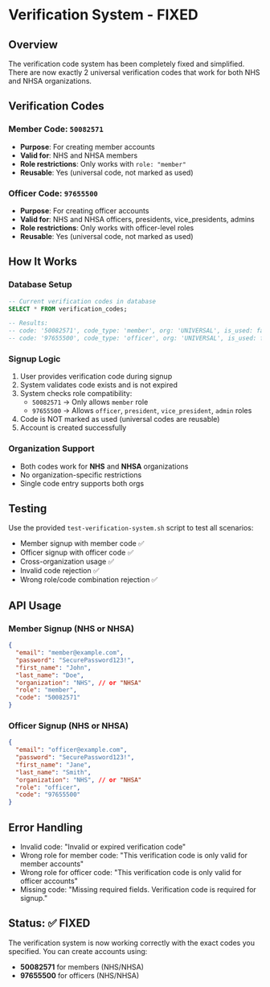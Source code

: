 # Verification System - FIXED

## Overview
The verification code system has been completely fixed and simplified. There are now exactly 2 universal verification codes that work for both NHS and NHSA organizations.

## Verification Codes

### Member Code: `50082571`
- **Purpose**: For creating member accounts
- **Valid for**: NHS and NHSA members
- **Role restrictions**: Only works with `role: "member"`
- **Reusable**: Yes (universal code, not marked as used)

### Officer Code: `97655500`
- **Purpose**: For creating officer accounts
- **Valid for**: NHS and NHSA officers, presidents, vice_presidents, admins
- **Role restrictions**: Only works with officer-level roles
- **Reusable**: Yes (universal code, not marked as used)

## How It Works

### Database Setup
```sql
-- Current verification codes in database
SELECT * FROM verification_codes;

-- Results:
-- code: '50082571', code_type: 'member', org: 'UNIVERSAL', is_used: false
-- code: '97655500', code_type: 'officer', org: 'UNIVERSAL', is_used: false
```

### Signup Logic
1. User provides verification code during signup
2. System validates code exists and is not expired
3. System checks role compatibility:
   - `50082571` → Only allows `member` role
   - `97655500` → Allows `officer`, `president`, `vice_president`, `admin` roles
4. Code is NOT marked as used (universal codes are reusable)
5. Account is created successfully

### Organization Support
- Both codes work for **NHS** and **NHSA** organizations
- No organization-specific restrictions
- Single code entry supports both orgs

## Testing
Use the provided `test-verification-system.sh` script to test all scenarios:
- Member signup with member code ✅
- Officer signup with officer code ✅
- Cross-organization usage ✅
- Invalid code rejection ✅
- Wrong role/code combination rejection ✅

## API Usage

### Member Signup (NHS or NHSA)
```json
{
  "email": "member@example.com",
  "password": "SecurePassword123!",
  "first_name": "John",
  "last_name": "Doe",
  "organization": "NHS", // or "NHSA"
  "role": "member",
  "code": "50082571"
}
```

### Officer Signup (NHS or NHSA)
```json
{
  "email": "officer@example.com",
  "password": "SecurePassword123!",
  "first_name": "Jane",
  "last_name": "Smith",
  "organization": "NHS", // or "NHSA"
  "role": "officer",
  "code": "97655500"
}
```

## Error Handling
- Invalid code: "Invalid or expired verification code"
- Wrong role for member code: "This verification code is only valid for member accounts"
- Wrong role for officer code: "This verification code is only valid for officer accounts"
- Missing code: "Missing required fields. Verification code is required for signup."

## Status: ✅ FIXED
The verification system is now working correctly with the exact codes you specified. You can create accounts using:
- **50082571** for members (NHS/NHSA)
- **97655500** for officers (NHS/NHSA)